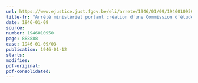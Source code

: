 ```yaml
---
url: https://www.ejustice.just.fgov.be/eli/arrete/1946/01/09/1946010950/justel
title-fr: "Arrêté ministériel portant création d'une Commission d'étude chargée de préparer la révision de la législation sur le fonds de commerce."
date: 1946-01-09
source:
number: 1946010950
page: 888888
case: 1946-01-09/03
publication: 1946-01-12
starts:
modifies:
pdf-original:
pdf-consolidated:
---
```


